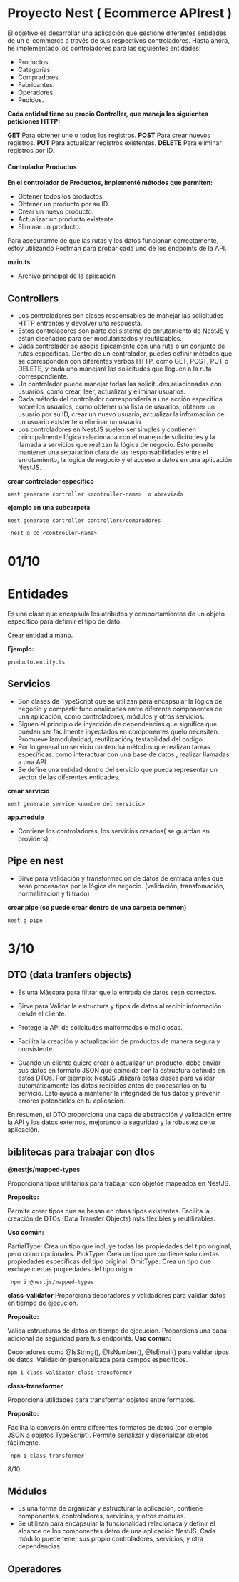 # Proyecto Nest ( Ecommerce APIrest )

El objetivo es desarrollar una aplicación que gestione diferentes entidades de un e-commerce a través de sus respectivos controladores. Hasta ahora, he implementado los controladores para las siguientes entidades:

- Productos.
- Categorías.
- Compradores.
- Fabricantes.
- Operadores.
- Pedidos.

__Cada entidad tiene su propio Controller, que maneja las siguientes peticiones HTTP:__

__GET__ Para obtener uno o todos los registros.
__POST__ Para crear nuevos registros.
__PUT__ Para actualizar registros existentes.
__DELETE__ Para eliminar registros por ID.

#### Controlador Productos
__En el controlador de Productos, implementé métodos que permiten:__

- Obtener todos los productos.
- Obtener un producto por su ID.
- Crear un nuevo producto.
- Actualizar un producto existente.
- Eliminar un producto.

Para asegurarme de que las rutas y los datos funcionan correctamente, estoy utilizando Postman para probar cada uno de los endpoints de la API. 


__main.ts__

- Archivo principal de la aplicación


## Controllers
- Los controladores son clases responsables de manejar las solicitudes HTTP entrantes y devolver una respuesta. 
- Estos controladores son parte del sistema de enrutamiento de NestJS y están diseñados para ser modularizados y reutilizables.
- Cada controlador se asocia típicamente con una ruta o un conjunto de rutas específicas. Dentro de un controlador, puedes definir métodos que se corresponden con diferentes verbos HTTP, como GET, POST, PUT o DELETE, y cada uno manejará las solicitudes que lleguen a la ruta correspondiente.
- Un controlador puede manejar todas las solicitudes relacionadas con usuarios, como crear, leer, actualizar y eliminar usuarios. 
- Cada método del controlador correspondería a una acción específica sobre los usuarios, como obtener una lista de usuarios, obtener un usuario por su ID, crear un nuevo usuario, actualizar la información de un usuario existente o eliminar un usuario.
- Los controladores en NestJS suelen ser simples y contienen principalmente lógica relacionada con el manejo de solicitudes y la llamada a servicios que realizan la lógica de negocio. Esto permite mantener una separación clara de las responsabilidades entre el enrutamiento, la lógica de negocio y el acceso a datos en una aplicación NestJS.

__crear controlador específico__

```
nest generate controller <controller-name>  o abreviado

```
__ejemplo en una subcarpeta__

```
nest generate controller controllers/compradores

```

```
 nest g co <controller-name>

```
# 01/10

# Entidades
Es una clase que encapsula los atributos y comportamientos de un objeto específico para defirnir el tipo de dato.

Crear entidad a mano.

__Ejemplo:__
```
producto.entity.ts

```
## Servicios 

- Son clases de TypeScript que se utilizan para encapsular la lógica de negocio y compartir funcionalidades entre diferente componentes de una aplicación, como controladores, módulos y otros servicios.
- Siguen el principio de inyección de dependencias que significa que pueden ser facilmente inyectados en componentes quelo necesiten. Promueve lamodularidad, reutilizacióny testabilidad
del código.
- Por lo general un servicio contendrá métodos que realizan tareas específicas. como interactuar con una base de datos , realizar llamadas a una API.
- Se define una entidad dentro del servicio que pueda representar un vector de las diferentes entidades.


__crear servicio__

```
nest generate service <nombre del servicio>

```


__app.module__

- Contiene  los controladores, los servicios creados( se guardan en providers).


## Pipe en nest
 - Sirve para validación y transformación de datos de entrada antes que sean procesados por la lógica de negocio.
(validación, transfomación, normalización y filtrado)

__crear pipe (se puede crear dentro de una carpeta common)__

```
nest g pipe

```


# 3/10

## DTO (data tranfers objects)
- Es una Máscara para filtrar que la entrada de datos sean correctos.

- Sirve para Validar la estructura y tipos de datos al recibir información desde el cliente.
- Protege la API de solicitudes malformadas o maliciosas.
- Facilita la creación y actualización de productos de manera segura y consistente.
- Cuando un cliente quiere crear o actualizar un producto, debe enviar sus datos en formato JSON que coincida con la estructura definida en estos DTOs. Por ejemplo:
NestJS utilizará estas clases para validar automáticamente los datos recibidos antes de procesarlos en tu servicio. Esto ayuda a mantener la integridad de tus datos y prevenir errores potenciales en tu aplicación.

En resumen, el DTO proporciona una capa de abstracción y validación entre la API y los datos externos, mejorando la seguridad y la robustez de tu aplicación.


## biblitecas para trabajar con dtos

__@nestjs/mapped-types__

 Proporciona tipos utilitarios para trabajar con objetos mapeados en NestJS.

__Propósito:__

Permite crear tipos que se basan en otros tipos existentes.
Facilita la creación de DTOs (Data Transfer Objects) más flexibles y reutilizables.

__Uso común:__

PartialType: Crea un tipo que incluye todas las propiedades del tipo original, pero como opcionales.
PickType: Crea un tipo que contiene solo ciertas propiedades específicas del tipo original.
OmitType: Crea un tipo que excluye ciertas propiedades del tipo origin

```
 npm i @nestjs/mapped-types

```

__class-validator__
Proporciona decoradores y validadores para validar datos en tiempo de ejecución.

__Propósito:__

Valida estructuras de datos en tiempo de ejecución.
Proporciona una capa adicional de seguridad para tus endpoints.
__Uso común:__

Decoradores como @IsString(), @IsNumber(), @IsEmail() para validar tipos de datos.
Validación personalizada para campos específicos.


```
npm i class-validator class-transformer

```

__class-transformer__

 Proporciona utilidades para transformar objetos entre formatos.

__Propósito:__

Facilita la conversión entre diferentes formatos de datos (por ejemplo, JSON a objetos TypeScript).
Permite serializar y deserializar objetos fácilmente.


```
 npm i class-transformer

```
8/10

## Módulos
- Es una forma de organizar y estructurar la aplicación, contiene componentes, controladores, servicios, y otros módulos.
- Se utilizan para encapsular la funcionalidad relacionada y definir el alcance de los componentes detro de una aplicación NestJS. Cada módulo puede tener sus propio controladores, servicios, y otra dependencias.

## Operadores